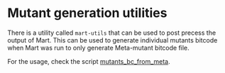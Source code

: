 # Mutant generation utilities

There is a utility called `mart-utils` that can be used to post precess the output of Mart.
This can be used to generate individual mutants bitcode when Mart was run to only generate Meta-mutant bitcode file.

For the usage, check the script [mutants_bc_from_meta](https://github.com/thierry-tct/mart/blob/adding_llvm11_support/scripts/utils/mutants_bc_from_meta.py).